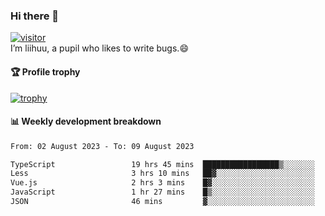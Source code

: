 ### Hi there 👋
[![visitor](https://visitor-badge.glitch.me/badge?page_id=liihuu&right_color=blue)](https://github.com/liihuu)<br>
I’m liihuu, a pupil who likes to write bugs.😄


#### 🏆 Profile trophy
[![trophy](https://github-profile-trophy.vercel.app?username=liihuu&margin-w=16&margin-h=16&rank=-C,-B)](https://github.com/liihuu)


#### 📊 Weekly development breakdown
<!--START_SECTION:waka-->

```txt
From: 02 August 2023 - To: 09 August 2023

TypeScript                 19 hrs 45 mins  █████████████████▒░░░░░░░   69.96 %
Less                       3 hrs 10 mins   ██▓░░░░░░░░░░░░░░░░░░░░░░   11.27 %
Vue.js                     2 hrs 3 mins    █▓░░░░░░░░░░░░░░░░░░░░░░░   07.31 %
JavaScript                 1 hr 27 mins    █▒░░░░░░░░░░░░░░░░░░░░░░░   05.15 %
JSON                       46 mins         ▓░░░░░░░░░░░░░░░░░░░░░░░░   02.73 %
```

<!--END_SECTION:waka-->

<!--
**liihuu/liihuu** is a ✨ _special_ ✨ repository because its `README.md` (this file) appears on your GitHub profile.

Here are some ideas to get you started:

- 🔭 I’m currently working on ...
- 🌱 I’m currently learning ...
- 👯 I’m looking to collaborate on ...
- 🤔 I’m looking for help with ...
- 💬 Ask me about ...
- 📫 How to reach me: ...
- 😄 Pronouns: ...
- ⚡ Fun fact: ...
-->
